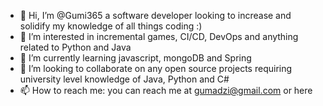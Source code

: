 - 👋 Hi, I’m @Gumi365 a software developer looking to increase and solidify my knowledge of all things coding :)
- 👀 I’m interested in incremental games, CI/CD, DevOps and anything related to Python and Java
- 🌱 I’m currently learning javascript, mongoDB and Spring
- 💞️ I’m looking to collaborate on any open source projects requiring university level knowledge of Java, Python and C#
- 📫 How to reach me: you can reach me at gumadzi@gmail.com or here

<!---
Gumi365/Gumi365 is a ✨ special ✨ repository because its `README.md` (this file) appears on your GitHub profile.
You can click the Preview link to take a look at your changes.
--->
